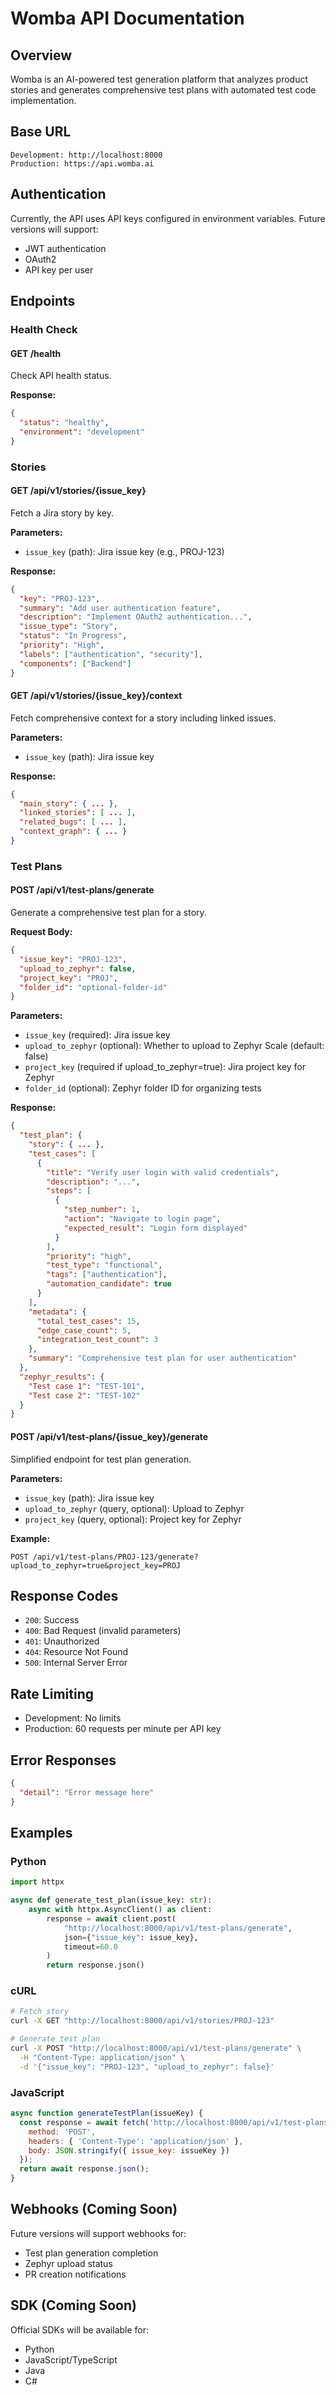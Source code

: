 # Womba API Documentation

## Overview

Womba is an AI-powered test generation platform that analyzes product stories and generates comprehensive test plans with automated test code implementation.

## Base URL

```
Development: http://localhost:8000
Production: https://api.womba.ai
```

## Authentication

Currently, the API uses API keys configured in environment variables. Future versions will support:
- JWT authentication
- OAuth2
- API key per user

## Endpoints

### Health Check

#### GET /health

Check API health status.

**Response:**
```json
{
  "status": "healthy",
  "environment": "development"
}
```

### Stories

#### GET /api/v1/stories/{issue_key}

Fetch a Jira story by key.

**Parameters:**
- `issue_key` (path): Jira issue key (e.g., PROJ-123)

**Response:**
```json
{
  "key": "PROJ-123",
  "summary": "Add user authentication feature",
  "description": "Implement OAuth2 authentication...",
  "issue_type": "Story",
  "status": "In Progress",
  "priority": "High",
  "labels": ["authentication", "security"],
  "components": ["Backend"]
}
```

#### GET /api/v1/stories/{issue_key}/context

Fetch comprehensive context for a story including linked issues.

**Parameters:**
- `issue_key` (path): Jira issue key

**Response:**
```json
{
  "main_story": { ... },
  "linked_stories": [ ... ],
  "related_bugs": [ ... ],
  "context_graph": { ... }
}
```

### Test Plans

#### POST /api/v1/test-plans/generate

Generate a comprehensive test plan for a story.

**Request Body:**
```json
{
  "issue_key": "PROJ-123",
  "upload_to_zephyr": false,
  "project_key": "PROJ",
  "folder_id": "optional-folder-id"
}
```

**Parameters:**
- `issue_key` (required): Jira issue key
- `upload_to_zephyr` (optional): Whether to upload to Zephyr Scale (default: false)
- `project_key` (required if upload_to_zephyr=true): Jira project key for Zephyr
- `folder_id` (optional): Zephyr folder ID for organizing tests

**Response:**
```json
{
  "test_plan": {
    "story": { ... },
    "test_cases": [
      {
        "title": "Verify user login with valid credentials",
        "description": "...",
        "steps": [
          {
            "step_number": 1,
            "action": "Navigate to login page",
            "expected_result": "Login form displayed"
          }
        ],
        "priority": "high",
        "test_type": "functional",
        "tags": ["authentication"],
        "automation_candidate": true
      }
    ],
    "metadata": {
      "total_test_cases": 15,
      "edge_case_count": 5,
      "integration_test_count": 3
    },
    "summary": "Comprehensive test plan for user authentication"
  },
  "zephyr_results": {
    "Test case 1": "TEST-101",
    "Test case 2": "TEST-102"
  }
}
```

#### POST /api/v1/test-plans/{issue_key}/generate

Simplified endpoint for test plan generation.

**Parameters:**
- `issue_key` (path): Jira issue key
- `upload_to_zephyr` (query, optional): Upload to Zephyr
- `project_key` (query, optional): Project key for Zephyr

**Example:**
```
POST /api/v1/test-plans/PROJ-123/generate?upload_to_zephyr=true&project_key=PROJ
```

## Response Codes

- `200`: Success
- `400`: Bad Request (invalid parameters)
- `401`: Unauthorized
- `404`: Resource Not Found
- `500`: Internal Server Error

## Rate Limiting

- Development: No limits
- Production: 60 requests per minute per API key

## Error Responses

```json
{
  "detail": "Error message here"
}
```

## Examples

### Python

```python
import httpx

async def generate_test_plan(issue_key: str):
    async with httpx.AsyncClient() as client:
        response = await client.post(
            "http://localhost:8000/api/v1/test-plans/generate",
            json={"issue_key": issue_key},
            timeout=60.0
        )
        return response.json()
```

### cURL

```bash
# Fetch story
curl -X GET "http://localhost:8000/api/v1/stories/PROJ-123"

# Generate test plan
curl -X POST "http://localhost:8000/api/v1/test-plans/generate" \
  -H "Content-Type: application/json" \
  -d '{"issue_key": "PROJ-123", "upload_to_zephyr": false}'
```

### JavaScript

```javascript
async function generateTestPlan(issueKey) {
  const response = await fetch('http://localhost:8000/api/v1/test-plans/generate', {
    method: 'POST',
    headers: { 'Content-Type': 'application/json' },
    body: JSON.stringify({ issue_key: issueKey })
  });
  return await response.json();
}
```

## Webhooks (Coming Soon)

Future versions will support webhooks for:
- Test plan generation completion
- Zephyr upload status
- PR creation notifications

## SDK (Coming Soon)

Official SDKs will be available for:
- Python
- JavaScript/TypeScript
- Java
- C#

